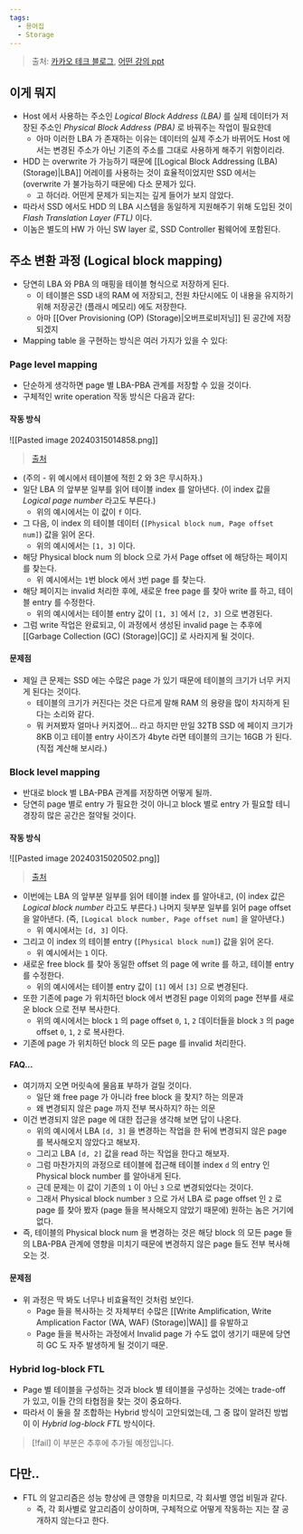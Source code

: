 ```yaml
---
tags:
  - 용어집
  - Storage
---
```

> 출처: [카카오 테크 블로그](https://tech.kakao.com/2016/07/15/coding-for-ssd-part-3/), [어떤 강의 ppt](https://ocw.snu.ac.kr/sites/default/files/NOTE/Week7_1.pdf)

## 이게 뭐지

- Host 에서 사용하는 주소인 *Logical Block Address (LBA)* 를 실제 데이터가 저장된 주소인 *Physical Block Address (PBA)* 로 바꿔주는 작업이 필요한데
	- 아마 이러한 LBA 가 존재하는 이유는 데이터의 실제 주소가 바뀌어도 Host 에서는 변경된 주소가 아닌 기존의 주소를 그대로 사용하게 해주기 위함이리라.
- HDD 는 overwrite 가 가능하기 때문에 [[Logical Block Addressing (LBA) (Storage)|LBA]] 어레이를 사용하는 것이 효율적이었지만 SSD 에서는 (overwrite 가 불가능하기 때문에) 다소 문제가 있다.
	- 고 하더라. 어떤게 문제가 되는지는 깊게 들어가 보지 않았다.
- 따라서 SSD 에서도 HDD 의 LBA 시스템을 동일하게 지원해주기 위해 도입된 것이 *Flash Translation Layer (FTL)* 이다.
- 이놈은 별도의 HW 가 아닌 SW layer 로, SSD Controller 펌웨어에 포함된다.

## 주소 변환 과정 (Logical block mapping)

- 당연히 LBA 와 PBA 의 매핑을 테이블 형식으로 저장하게 된다.
	- 이 테이블은 SSD 내의 RAM 에 저장되고, 전원 차단시에도 이 내용을 유지하기 위해 저장공간 (플래시 메모리) 에도 저장한다.
	- 아마 [[Over Provisioning (OP) (Storage)|오버프로비저닝]] 된 공간에 저장되겠지
- Mapping table 을 구현하는 방식은 여러 가지가 있을 수 있다:

### Page level mapping

- 단순하게 생각하면 page 별 LBA-PBA 관계를 저장할 수 있을 것이다.
- 구체적인 write operation 작동 방식은 다음과 같다:

#### 작동 방식

![[Pasted image 20240315014858.png]]
> [출처](https://ocw.snu.ac.kr/sites/default/files/NOTE/Week7_1.pdf)

- (주의 - 위 예시에서 테이블에 적힌 2 와 3은 무시하자.)
- 일단 LBA 의 앞부분 일부를 읽어 테이블 index 를 알아낸다. (이 index 값을 *Logical page number* 라고도 부른다.)
	- 위의 예시에서는 이 값이 `f` 이다.
- 그 다음, 이 index 의 테이블 데이터 (`[Physical block num, Page offset num]`) 값을 읽어 온다.
	- 위의 예시에서는 `[1, 3]` 이다.
- 해당 Physical block num 의 block 으로 가서 Page offset 에 해당하는 페이지를 찾는다.
	- 위 예시에서는 `1`번 block 에서 `3`번 page 를 찾는다.
- 해당 페이지는 invalid 처리한 후에, 새로운 free page 를 찾아 write 를 하고, 테이블 entry 를 수정한다.
	- 위의 예시에서는 테이블 entry 값이 `[1, 3]` 에서 `[2, 3]` 으로 변경된다.
- 그럼 write 작업은 완료되고, 이 과정에서 생성된 invalid page 는 추후에 [[Garbage Collection (GC) (Storage)|GC]] 로 사라지게 될 것이다.

#### 문제점

- 제일 큰 문제는 SSD 에는 수많은 page 가 있기 때문에 테이블의 크기가 너무 커지게 된다는 것이다.
	- 테이블의 크기가 커진다는 것은 다르게 말해 RAM 의 용량을 많이 차지하게 된다는 소리와 같다.
	- 뭐 커져봤자 얼마나 커지겠어... 라고 하지만 만일 32TB SSD 에 페이지 크기가 8KB 이고 테이블 entry 사이즈가 4byte 라면 테이블의 크기는 16GB 가 된다. (직접 계산해 보시라.)

### Block level mapping

- 반대로 block 별 LBA-PBA 관계를 저장하면 어떻게 될까.
- 당연히 page 별로 entry 가 필요한 것이 아니고 block 별로 entry 가 필요할 테니 경장히 많은 공간은 절약될 것이다.

#### 작동 방식

![[Pasted image 20240315020502.png]]
> [출처](https://ocw.snu.ac.kr/sites/default/files/NOTE/Week7_1.pdf)

- 이번에는 LBA 의 앞부분 일부를 읽어 테이블 index 를 알아내고, (이 index 값은 *Logical block number* 라고도 부른다.) 나머지 뒷부분 일부를 읽어 page offset 을 알아낸다. (즉, `[Logical block number, Page offset num]` 을 알아낸다.)
	- 위 예시에서는 `[d, 3]` 이다.
- 그리고 이 index 의 테이블 entry (`[Physical block num]`) 값을 읽어 온다.
	- 위 예시에서는 `1` 이다.
- 새로운 free block 를 찾아 동일한 offset 의 page 에 write 를 하고, 테이블 entry 를 수정한다.
	- 위의 예시에서는 테이블 entry 값이 `[1]` 에서 `[3]` 으로 변경된다.
- 또한 기존에 page 가 위치하던 block 에서 변경된 page 이외의 page 전부를 새로운 block 으로 전부 복사한다.
	- 위의 예시에서는 block `1` 의 page offset `0`, `1`, `2` 데이터들을 block `3` 의 page offset `0`, `1`, `2` 로 복사한다.
- 기존에 page 가 위치하던 block 의 모든 page 를 invalid 처리한다.

#### FAQ...

- 여기까지 오면 머릿속에 물음표 부하가 걸릴 것이다.
	- 일단 왜 free page 가 아니라 free block 을 찾지? 하는 의문과
	- 왜 변경되지 않은 page 까지 전부 복사하지? 하는 의문
- 이건 변경되지 않은 page 에 대한 접근을 생각해 보면 답이 나온다.
	- 위의 예시에서 LBA `[d, 3]` 을 변경하는 작업을 한 뒤에 변경되지 않은 page 를 복사해오지 않았다고 해보자.
	- 그리고 LBA `[d, 2]` 값을 read 하는 작업을 한다고 해보자.
	- 그럼 마찬가지의 과정으로 테이블에 접근해 테이블 index `d` 의 entry 인 Physical block number 를 알아내게 된다.
	- 근데 문제는 이 값이 기존의 `1` 이 아닌 `3` 으로 변경되었다는 것이다.
	- 그래서 Physical block number `3` 으로 가서 LBA 로  page offset 인 `2` 로 page 를 찾아 봤자 (page 들을 복사해오지 않았기 때문에) 원하는 놈은 거기에 없다.
- 즉, 테이블의 Physical block num 을 변경하는 것은 해당 block 의 모든 page 들의 LBA-PBA 관계에 영향을 미치기 때문에 변경하지 않은 page 들도 전부 복사해 오는 것.

#### 문제점

- 위 과정은 딱 봐도 너무나 비효율적인 것처럼 보인다.
	- Page 들을 복사하는 것 자체부터 수많은 [[Write Amplification, Write Amplication Factor (WA, WAF) (Storage)|WA]] 를 유발하고
	- Page 들을 복사하는 과정에서 Invalid page 가 수도 없이 생기기 때문에 당연히 GC 도 자주 발생하게 될 것이기 때문.

### Hybrid log-block FTL

- Page 별 테이블을 구성하는 것과 block 별 테이블을 구성하는 것에는 trade-off 가 있고, 이들 간의 타협점을 찾는 것이 중요하다.
- 따라서 이 둘을 잘 조합하는 Hybrid 방식이 고안되었는데, 그 중 많이 알려진 방법이 이 *Hybrid log-block FTL* 방식이다.

> [!fail] 이 부분은 추후에 추가될 예정입니다.

## 다만..

- FTL 의 알고리즘은 성능 향상에 큰 영향을 미치므로, 각 회사별 영업 비밀과 같다.
	- 즉, 각 회사별로 알고리즘이 상이하며, 구체적으로 어떻게 작동하는 지는 잘 공개하지 않는다고 한다.